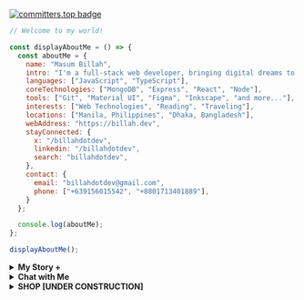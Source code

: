 [![committers.top badge](https://user-badge.committers.top/bangladesh/billahdotdev.svg)](https://user-badge.committers.top/bangladesh/Billahdotdev)             
                                                                                      
```javascript                                 
// Welcome to my world!                                                                  

const displayAboutMe = () => {
  const aboutMe = {
    name: "Masum Billah",
    intro: "I'm a full-stack web developer, bringing digital dreams to life.",
    languages: ["JavaScript", "TypeScript"],
    coreTechnologies: ["MongoDB", "Express", "React", "Node"],
    tools: ["Git", "Material UI", "Figma", "Inkscape", "and more..."],
    interests: ["Web Technologies", "Reading", "Traveling"], 
    locations: ["Manila, Philippines", "Dhaka, Bangladesh"],
    webAddress: "https://billah.dev", 
    stayConnected: {
      x: "/billahdotdev", 
      linkedin: "/billahdotdev", 
      search: "billahdotdev",
    },
    contact: {
      email: "billahdotdev@gmail.com",
      phone: ["+639156015542", "+8801713401889"], 
    }
  };

  console.log(aboutMe);
};  

displayAboutMe();   

```
     

<details> 
<summary><strong>My Story &#43;</strong></summary>                                      
  
<pre>
🙂 My Story:      
I am passionate about JavaScript and web technologies. Before the pandemic, I was just a struggling entrepreneur in the clothing industry.
'GARMENTIK' is a company where I hustled as a rainmaker. My business had its ups and downs, which were stressful, but I was learning 
 something new every day. During the pandemic, I decided to bring my passion into the business. Nowadays, two roles in my real-life game 
 are: Rainmaking for 'GARMENTIK' and 'Web Development Service'.  

👩‍💻 I Speak:
English, Bangla(Native), Taglish, and of course JavaScript!          

🎓 Certification:
I'm a Bangladesh University of Engineering and Technology (BUET) certified full-stack web developer   
on a journey of modern web mastery at the University of Helsinki.    
</pre>
</details>   


<details> 
<summary><strong>Chat with Me</strong></summary>         
 
<pre> 
There are times when you need someone to listen or give some advice. Book a slot to chat - anything from personal to career, 
Web Development, Graphic design, Digital Marketing, T-Shirt Business, and Mental Health.

The slots for October and November are fully booked. Availability for December will be announced in November on my x account.   
<br />
For T-shirt Business inquiries, please fill out the <a href="https://docs.google.com/forms/d/e/1FAIpQLSef8mJz6FOO0TR3hb0upJO89fZXlB3xTG6W1qxsRAFUNTM74A/viewform?embedded=true" width="640" height="1442" frameborder="0" marginheight="0" marginwidth="0">Google Form</a> to receive a quick response. Thank you!
</pre>
</details>   
<details>
<summary><strong>SHOP
  [UNDER CONSTRUCTION]</strong></summary>
 
# <img src="https://images.unsplash.com/photo-1624396963238-df0e48367ff7?w=600&auto=format&fit=crop&q=60&ixlib=rb-4.0.3&ixid=M3wxMjA3fDB8MHxzZWFyY2h8MTR8fGNvdmVyJTIwcGhvdG98ZW58MHx8MHx8fDA%3D" alt="Garmetik Banner" style="width:100%;">

Welcome to **Garmetik**, your go-to store for affordable and stylish fashion. Check out our latest products below and reach out to us for any inquiries!

---

<div style="border: 1px solid #ddd; border-radius: 8px; padding: 16px; margin-bottom: 16px;">

### Classic T-Shirt
<img src="https://images.unsplash.com/photo-1638109879065-10b4a3bf0360?w=600&auto=format&fit=crop&q=60" alt="Classic T-Shirt" style="width:100%; border-radius: 8px;">

**Price:** $15  
A simple, comfortable, and stylish t-shirt for everyday wear.  

<a href="https://wa.me/+8801713401889?text=Hi%20there!%20I'm%20interested%20in%20your%20Classic%20T-Shirt" style="text-decoration:none;">
  <img src="https://img.shields.io/badge/Chat%20on-WhatsApp-brightgreen?style=for-the-badge&logo=whatsapp" alt="WhatsApp Button">
</a>

</div>

<div style="border: 1px solid #ddd; border-radius: 8px; padding: 16px; margin-bottom: 16px;">

### T-Shirt
<img src="https://images.unsplash.com/photo-1638109879065-10b4a3bf0360?w=600&auto=format&fit=crop&q=60" alt="Classic T-Shirt" style="width:100%; border-radius: 8px;">

**Price:** $10  
A simple, comfortable, and stylish t-shirt for everyday wear.  

<a href="https://wa.me/+8801713401889?text=Hi%20there!%20I'm%20interested%20in%20your%20Classic%20T-Shirt" style="text-decoration:none;">
  <img src="https://img.shields.io/badge/Chat%20on-WhatsApp-brightgreen?style=for-the-badge&logo=whatsapp" alt="WhatsApp Button">
</a>

</div>
